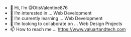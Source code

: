 - 👋 Hi, I’m @OtisValentine876
- 👀 I’m interested in ... Web Development
- 🌱 I’m currently learning ... Web Development
- 💞️ I’m looking to collaborate on ... Web Design Projects
- 📫 How to reach me ... https://www.valuartandtech.com

<!---
OtisValentine876/OtisValentine876 is a ✨ special ✨ repository because its `README.md` (this file) appears on your GitHub profile.
You can click the Preview link to take a look at your changes.
--->
